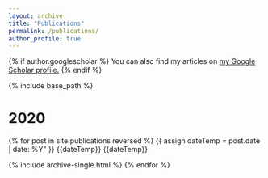 ```yaml
---
layout: archive
title: "Publications"
permalink: /publications/
author_profile: true
---
```


{% if author.googlescholar %}
  You can also find my articles on <u><a href="{{author.googlescholar}}">my Google Scholar profile</a>.</u>
{% endif %}

{% include base_path %}
<h1>2020</h1>

{% for post in site.publications reversed %}
  {{ assign dateTemp = post.date | date: %Y" }}
  {{dateTemp}}
  {{dateTemp}}

  {% include archive-single.html  %}
{% endfor %}